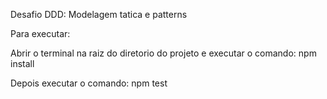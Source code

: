Desafio DDD: Modelagem tatica e patterns

Para executar:

Abrir o terminal na raiz do diretorio do projeto e executar o comando:
npm install

Depois executar o comando:
npm test
